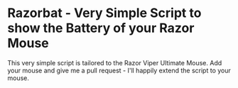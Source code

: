 Razorbat - Very Simple Script to show the Battery of your Razor Mouse
=====================================================================

This very simple script is tailored to the Razor Viper Ultimate Mouse.
Add your mouse and give me a pull request - I'll happily extend the script to
your mouse.
